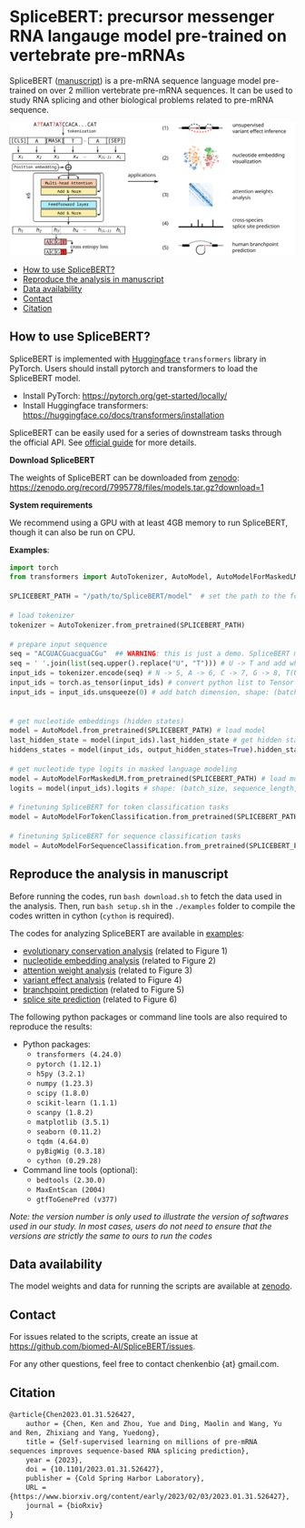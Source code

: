 # SpliceBERT: precursor messenger RNA langauge model pre-trained on vertebrate pre-mRNAs

SpliceBERT ([manuscript](https://www.biorxiv.org/content/10.1101/2023.01.31.526427v1)) is a pre-mRNA sequence language model pre-trained on over 2 million vertebrate pre-mRNA sequences.
It can be used to study RNA splicing and other biological problems related to pre-mRNA sequence.

![SpliceBERT overview](./overview.svg)

- [How to use SpliceBERT?](#how-to-use-splicebert)
- [Reproduce the analysis in manuscript](#reproduce-the-analysis-in-manuscript)
- [Data availability](#Data-availability)  
- [Contact](#contact)
- [Citation](#citation)


## How to use SpliceBERT?

SpliceBERT is implemented with [Huggingface](https://huggingface.co/docs/transformers/index) `transformers` library in PyTorch. Users should install pytorch and transformers to load the SpliceBERT model.  
- Install PyTorch: https://pytorch.org/get-started/locally/  
- Install Huggingface transformers: https://huggingface.co/docs/transformers/installation  

SpliceBERT can be easily used for a series of downstream tasks through the official API.
See [official guide](https://huggingface.co/docs/transformers/model_doc/bert) for more details.

**Download SpliceBERT**

The weights of SpliceBERT can be downloaded from [zenodo](https://doi.org/10.5281/zenodo.7995778): https://zenodo.org/record/7995778/files/models.tar.gz?download=1

**System requirements**  

We recommend using a GPU with at least 4GB memory to run SpliceBERT, though it can also be run on CPU.

**Examples**:
```python
import torch
from transformers import AutoTokenizer, AutoModel, AutoModelForMaskedLM, AutoModelForTokenClassification

SPLICEBERT_PATH = "/path/to/SpliceBERT/model"  # set the path to the folder of pre-trained SpliceBERT

# load tokenizer
tokenizer = AutoTokenizer.from_pretrained(SPLICEBERT_PATH)

# prepare input sequence
seq = "ACGUACGuacguaCGu"  ## WARNING: this is just a demo. SpliceBERT may not work on sequences shorter than 64nt as it was trained on sequences of 64-1024nt in length
seq = ' '.join(list(seq.upper().replace("U", "T"))) # U -> T and add whitespace
input_ids = tokenizer.encode(seq) # N -> 5, A -> 6, C -> 7, G -> 8, T(U) -> 9. warning: a [CLS] and a [SEP] token will be added to the start and the end of seq
input_ids = torch.as_tensor(input_ids) # convert python list to Tensor
input_ids = input_ids.unsqueeze(0) # add batch dimension, shape: (batch_size, sequence_length)


# get nucleotide embeddings (hidden states)
model = AutoModel.from_pretrained(SPLICEBERT_PATH) # load model
last_hidden_state = model(input_ids).last_hidden_state # get hidden states from last layer
hiddens_states = model(input_ids, output_hidden_states=True).hidden_states # hidden states from the embedding layer (nn.Embedding) and the 6 transformer encoder layers

# get nucleotide type logits in masked language modeling
model = AutoModelForMaskedLM.from_pretrained(SPLICEBERT_PATH) # load model
logits = model(input_ids).logits # shape: (batch_size, sequence_length, vocab_size)

# finetuning SpliceBERT for token classification tasks
model = AutoModelForTokenClassification.from_pretrained(SPLICEBERT_PATH, num_labels=3) # assume the class number is 3, shape: (batch_size, sequence_length, num_labels)

# finetuning SpliceBERT for sequence classification tasks
model = AutoModelForSequenceClassification.from_pretrained(SPLICEBERT_PATH, num_labels=3) # assume the class number is 3, shape: (batch_size, sequence_length, num_labels)

```

## Reproduce the analysis in manuscript  

Before running the codes, run `bash download.sh` to fetch the data used in the analysis.
Then, run `bash setup.sh` in the `./examples` folder to compile the codes written in cython (`cython` is required).  

The codes for analyzing SpliceBERT are available in [examples](./examples):  
- [evolutionary conservation analysis](./examples/00-conservation) (related to Figure 1)  
- [nucleotide embedding analysis](./examples/02-embedding) (related to Figure 2)  
- [attention weight analysis](./examples/03-attention) (related to Figure 3)  
- [variant effect analysis](./examples/01-variant) (related to Figure 4)  
- [branchpoint prediction](./examples/05-bp-prediction) (related to Figure 5)
- [splice site prediction](./examples/04-splicesite-prediction) (related to Figure 6)


The following python packages or command line tools are also required to reproduce the results:  
- Python packages:
	- `transformers (4.24.0)`  
	- `pytorch (1.12.1)`  
	- `h5py (3.2.1)`
	- `numpy (1.23.3)`  
	- `scipy (1.8.0)`  
	- `scikit-learn (1.1.1)`  
	- `scanpy (1.8.2)`
	- `matplotlib (3.5.1)`  
	- `seaborn (0.11.2)`
	- `tqdm (4.64.0)`  
	- `pyBigWig (0.3.18)`
	- `cython (0.29.28)`
- Command line tools (optional):  
	- `bedtools (2.30.0)`  
	- `MaxEntScan (2004)`
	- `gtfToGenePred (v377)`



*Note: the version number is only used to illustrate the version of softwares used in our study. In most cases, users do not need to ensure that the versions are strictly the same to ours to run the codes*

## Data availability
The model weights and data for running the scripts are available at [zenodo](https://doi.org/10.5281/zenodo.7995778).

## Contact
For issues related to the scripts, create an issue at https://github.com/biomed-AI/SpliceBERT/issues.

For any other questions, feel free to contact chenkenbio {at} gmail.com.

## Citation

```TeX
@article{Chen2023.01.31.526427,
	author = {Chen, Ken and Zhou, Yue and Ding, Maolin and Wang, Yu and Ren, Zhixiang and Yang, Yuedong},
	title = {Self-supervised learning on millions of pre-mRNA sequences improves sequence-based RNA splicing prediction},
	year = {2023},
	doi = {10.1101/2023.01.31.526427},
	publisher = {Cold Spring Harbor Laboratory},
	URL = {https://www.biorxiv.org/content/early/2023/02/03/2023.01.31.526427},
	journal = {bioRxiv}
}
```
